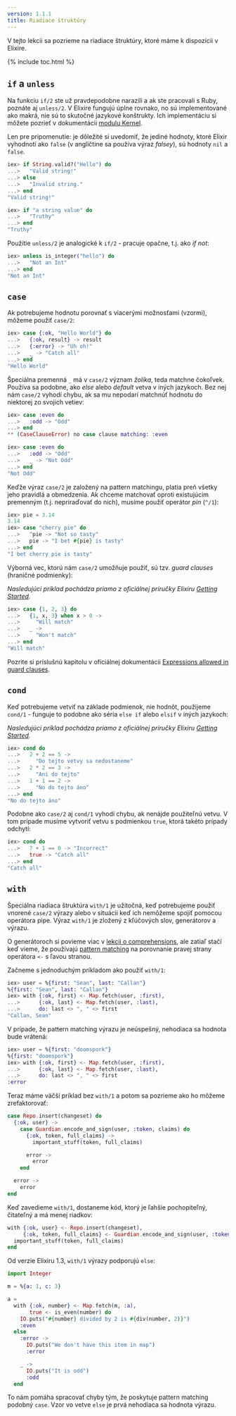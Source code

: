 ```yaml
---
version: 1.1.1
title: Riadiace štruktúry
---
```


V tejto lekcii sa pozrieme na riadiace štruktúry, ktoré máme k dispozícii v Elixire.

{% include toc.html %}

## `if` a `unless`

Na funkciu `if/2` ste už pravdepodobne narazili a ak ste pracovali s Ruby, poznáte aj `unless/2`. V Elixire fungujú úplne rovnako, no sú implementované ako makrá, nie sú to skutočné jazykové konštrukty. Ich implementáciu si môžete pozrieť v dokumentácii [modulu Kernel](https://hexdocs.pm/elixir/Kernel.html).

Len pre pripomenutie: je dôležité si uvedomiť, že jediné hodnoty, ktoré Elixir vyhodnotí ako `false` (v angličtine sa používa výraz *falsey*), sú hodnoty `nil` a `false`.

```elixir
iex> if String.valid?("Hello") do
...>   "Valid string!"
...> else
...>   "Invalid string."
...> end
"Valid string!"

iex> if "a string value" do
...>   "Truthy"
...> end
"Truthy"
```

Použitie `unless/2` je analogické k `if/2` - pracuje opačne, t.j. ako *if not*:

```elixir
iex> unless is_integer("hello") do
...>   "Not an Int"
...> end
"Not an Int"
```

## `case`

Ak potrebujeme hodnotu porovnať s viacerými možnosťami (vzormi), môžeme použiť `case/2`:

```elixir
iex> case {:ok, "Hello World"} do
...>   {:ok, result} -> result
...>   {:error} -> "Uh oh!"
...>   _ -> "Catch all"
...> end
"Hello World"
```

Špeciálna premenná `_` má v `case/2` význam *žolíka*, teda matchne čokoľvek. Používa sa podobne, ako *else* alebo *default* vetva v iných jazykoch. Bez nej nám `case/2` vyhodí chybu, ak sa mu nepodarí matchnúť hodnotu do niektorej zo svojich vetiev:

```elixir
iex> case :even do
...>   :odd -> "Odd"
...> end
** (CaseClauseError) no case clause matching: :even

iex> case :even do
...>   :odd -> "Odd"
...>   _ -> "Not Odd"
...> end
"Not Odd"
```

Keďže výraz `case/2` je založený na pattern matchingu, platia preň všetky jeho pravidlá a obmedzenia. Ak chceme matchovať oproti existujúcim premenným (t.j. nepriraďovať do nich), musíme použiť operátor *pin* (`^/1`):

```elixir
iex> pie = 3.14
3.14
iex> case "cherry pie" do
...>   ^pie -> "Not so tasty"
...>   pie -> "I bet #{pie} is tasty"
...> end
"I bet cherry pie is tasty"
```

Výborná vec, ktorú nám `case/2` umožňuje použiť, sú tzv. *guard clauses* (hraničné podmienky):

_Nasledujúci príklad pochádza priamo z oficiálnej príručky Elixiru [Getting Started](http://elixir-lang.org/getting-started/case-cond-and-if.html#case)._

```elixir
iex> case {1, 2, 3} do
...>   {1, x, 3} when x > 0 ->
...>     "Will match"
...>   _ ->
...>     "Won't match"
...> end
"Will match"
```

Pozrite si príslušnú kapitolu v oficiálnej dokumentácii [Expressions allowed in guard clauses](https://hexdocs.pm/elixir/master/guards.html).


## `cond`

Keď potrebujeme vetviť na základe podmienok, nie hodnôt, použijeme `cond/1` - funguje to podobne ako séria `else if` alebo `elsif` v iných jazykoch:

_Nasledujúci príklad pochádza priamo z oficiálnej príručky Elixiru [Getting Started](http://elixir-lang.org/getting-started/case-cond-and-if.html#cond)._

```elixir
iex> cond do
...>   2 + 2 == 5 ->
...>     "Do tejto vetvy sa nedostaneme"
...>   2 * 2 == 3 ->
...>     "Ani do tejto"
...>   1 + 1 == 2 ->
...>     "No do tejto áno"
...> end
"No do tejto áno"
```

Podobne ako `case/2` aj `cond/1` vyhodí chybu, ak nenájde použiteľnú vetvu. V tom prípade musíme vytvoriť vetvu s podmienkou `true`, ktorá takéto prípady odchytí:

```elixir
iex> cond do
...>   7 + 1 == 0 -> "Incorrect"
...>   true -> "Catch all"
...> end
"Catch all"
```

## `with`

Špeciálna riadiaca štruktúra `with/1` je užitočná, keď potrebujeme použiť vnorené `case/2` výrazy alebo v situácii keď ich nemôžeme spojiť pomocou operátora pipe. Výraz `with/1` je zložený z kľúčových slov, generátorov a výrazu.

O generátoroch si povieme viac v [lekcii o comprehensions](../comprehensions/), ale zatiaľ stačí keď vieme, že používajú [pattern matching](../pattern-matching/) na porovnanie pravej strany operátora `<-` s ľavou stranou.

Začneme s jednoduchým príkladom ako použiť `with/1`:

```elixir
iex> user = %{first: "Sean", last: "Callan"}
%{first: "Sean", last: "Callan"}
iex> with {:ok, first} <- Map.fetch(user, :first),
...>      {:ok, last} <- Map.fetch(user, :last),
...>      do: last <> ", " <> first
"Callan, Sean"
```

V prípade, že pattern matching výrazu je neúspešný, nehodiaca sa hodnota bude vrátená:

```elixir
iex> user = %{first: "doomspork"}
%{first: "doomspork"}
iex> with {:ok, first} <- Map.fetch(user, :first),
...>      {:ok, last} <- Map.fetch(user, :last),
...>      do: last <> ", " <> first
:error
```

Teraz máme väčší príklad bez `with/1` a potom sa pozrieme ako ho môžeme zrefaktorovať:

```elixir
case Repo.insert(changeset) do
  {:ok, user} ->
    case Guardian.encode_and_sign(user, :token, claims) do
      {:ok, token, full_claims} ->
        important_stuff(token, full_claims)

      error ->
        error
    end

  error ->
    error
end
```

Keď zavedieme `with/1`, dostaneme kód, ktorý je ľahšie pochopiteľný, čitateľný a má menej riadkov:

```elixir
with {:ok, user} <- Repo.insert(changeset),
     {:ok, token, full_claims} <- Guardian.encode_and_sign(user, :token, claims) do
  important_stuff(token, full_claims)
end
```

Od verzie Elixiru 1.3, `with/1` výrazy podporujú `else`:

```elixir
import Integer

m = %{a: 1, c: 3}

a =
  with {:ok, number} <- Map.fetch(m, :a),
       true <- is_even(number) do
    IO.puts("#{number} divided by 2 is #{div(number, 2)}")
    :even
  else
    :error ->
      IO.puts("We don't have this item in map")
      :error

    _ ->
      IO.puts("It is odd")
      :odd
  end
```

To nám pomáha spracovať chyby tým, že poskytuje pattern matching podobný `case`. Vzor vo vetve `else` je prvá nehodiaca sa hodnota výrazu.
